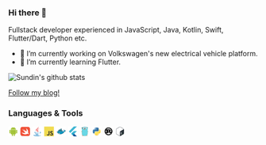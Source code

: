 ### Hi there 👋

Fullstack developer experienced in JavaScript, Java, Kotlin, Swift, Flutter/Dart, Python etc.

- 🔭 I’m currently working on Volkswagen's new electrical vehicle platform.
- 🌱 I’m currently learning Flutter.
 
![Sundin's github stats](https://github-readme-stats.vercel.app/api?username=Sundin&show_icons=true&title_color=fff&icon_color=79ff97&text_color=9f9f9f&bg_color=151515)
 
[Follow my blog!](https://sundin.github.io/)

### Languages & Tools

<code><img height="20" src="https://github.com/devicons/devicon/blob/master/icons/android/android-original.svg"></code>
<code><img height="20" src="https://github.com/devicons/devicon/blob/master/icons/swift/swift-original.svg"></code>
<code><img height="20" src="https://github.com/devicons/devicon/blob/master/icons/java/java-original.svg"></code>
<code><img height="20" src="https://github.com/devicons/devicon/blob/master/icons/javascript/javascript-original.svg"></code>
<code><img height="20" src="https://github.com/devicons/devicon/blob/master/icons/docker/docker-original.svg"></code>
<code><img height="20" src="https://github.com/devicons/devicon/blob/master/icons/flutter/flutter-original.svg"></code>
<code><img height="20" src="https://github.com/devicons/devicon/blob/master/icons/go/go-original.svg"></code>
<code><img height="20" src="https://github.com/devicons/devicon/blob/master/icons/python/python-original.svg"></code>
<code><img height="20" src="https://github.com/devicons/devicon/blob/master/icons/rust/rust-plain.svg"></code>
<code><img height="20" src="https://github.com/devicons/devicon/blob/master/icons/bash/bash-original.svg"></code>


<!--
**Sundin/Sundin** is a ✨ _special_ ✨ repository because its `README.md` (this file) appears on your GitHub profile.

Here are some ideas to get you started:

- 🔭 I’m currently working on ...
- 🌱 I’m currently learning ...
- 👯 I’m looking to collaborate on ...
- 🤔 I’m looking for help with ...
- 💬 Ask me about ...
- 📫 How to reach me: ...
- 😄 Pronouns: ...
- ⚡ Fun fact: ...
-->
